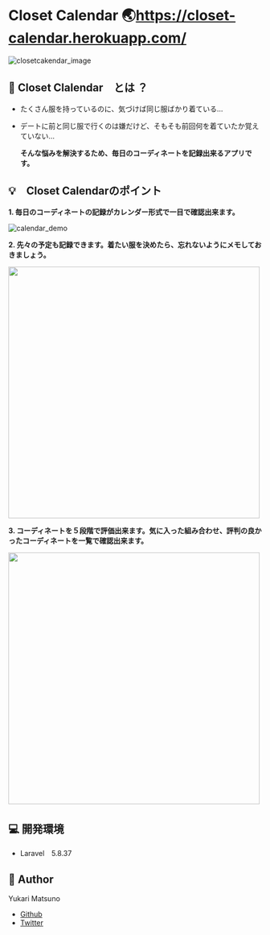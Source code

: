 # Closet Calendar  :earth_asia:https://closet-calendar.herokuapp.com/
![closetcakendar_image](https://user-images.githubusercontent.com/60007570/78478126-dc5f3380-777f-11ea-9945-fbe6c91f7635.png)
   

## :ribbon: Closet Clalendar　とは ？

* たくさん服を持っているのに、気づけば同じ服ばかり着ている…
* デートに前と同じ服で行くのは嫌だけど、そもそも前回何を着ていたか覚えていない… 

  **そんな悩みを解決するため、毎日のコーディネートを記録出来るアプリです。** 
  

## :bulb:　Closet Calendarのポイント    

**1. 毎日のコーディネートの記録がカレンダー形式で一目で確認出来ます。**  

![calendar_demo](https://user-images.githubusercontent.com/60007570/78555091-40006400-7847-11ea-87a5-518cd68e9bec.png) 


**2. 先々の予定も記録できます。着たい服を決めたら、忘れないようにメモしておきましょう。**  
    
<img src="https://user-images.githubusercontent.com/60007570/78555151-60302300-7847-11ea-91b5-1778871f8d2e.png" width="500px">

**3. コーディネートを５段階で評価出来ます。気に入った組み合わせ、評判の良かったコーディネートを一覧で確認出来ます。**  

 <img src="https://user-images.githubusercontent.com/60007570/78555516-2d3a5f00-7848-11ea-8ae8-283e1c88de3b.png" width="500px">　　

## :computer: 開発環境 

* Laravel　5.8.37    


## :woman: Author 

Yukari Matsuno
* [Github](https://github.com/Yukari-Matsuno/)
* [Twitter](https://twitter.com/tsunoyukahan)









